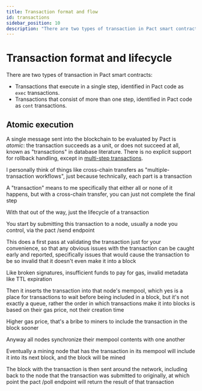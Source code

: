 ```yaml
---
title: Transaction format and flow
id: transactions
sidebar_position: 10
description: "There are two types of transaction in Pact smart contracts: transactions that execute in a single step and transactions that consist of more than one step."
---
```


# Transaction format and lifecycle

There are two types of transaction in Pact smart contracts: 

- Transactions that execute in a single step, identified in Pact code as `exec` transactions.
- Transactions that consist of more than one step, identified in Pact code as `cont` transactions.



## Atomic execution

A single message sent into the blockchain to be evaluated by Pact is _atomic_: the transaction succeeds as a unit, or does not succeed at all, known as "transactions" in database literature. There is no explicit support for rollback handling, except in [multi-step transactions](/reference/pacts).

I personally think of things like cross-chain transfers as "multiple-transaction workflows", just because technically, each part is a transaction

A "transaction" means to me specifically that either all or none of it happens, but with a cross-chain transfer, you can just not complete the final step

With that out of the way, just the lifecycle of a transaction

You start by submitting this transaction to a node, usually a node you control, via the pact /send endpoint

This does a first pass at validating the transaction just for your convenience, so that any obvious issues with the transaction can be caught early and reported, specifically issues that would cause the transaction to be so invalid that it doesn't even make it into a block

Like broken signatures, insufficient funds to pay for gas, invalid metadata like TTL expiration

Then it inserts the transaction into that node's mempool, which yes is a place for transactions to wait before being included in a block, but it's not exactly a queue, rather the order in which transactions make it into blocks is based on their gas price, not their creation time

Higher gas price, that's a bribe to miners to include the transaction in the block sooner

Anyway all nodes synchronize their mempool contents with one another

Eventually a mining node that has the transaction in its mempool will include it into its next block, and the block will be mined

The block with the transaction is then sent around the network, including back to the node that the transaction was submitted to originally, at which point the pact /poll endpoint will return the result of that transaction